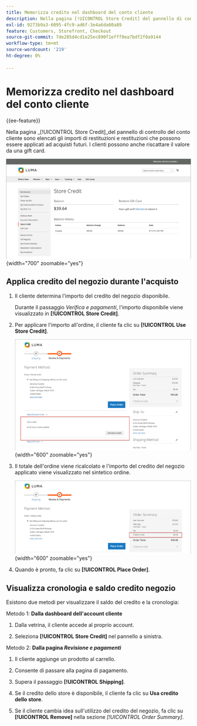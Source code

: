 ```yaml
---
title: Memorizza credito nel dashboard del conto cliente
description: Nella pagina [!UICONTROL Store Credit] del pannello di controllo del conto cliente sono elencati gli importi di restituzioni e restituzioni che possono essere applicati ad acquisti futuri.
exl-id: 9273b9a3-6095-4fc9-ad6f-3e4a6da60a89
feature: Customers, Storefront, Checkout
source-git-commit: 7de285d4cd1e25ec890f1efff9ea7bdf2f0a9144
workflow-type: tm+mt
source-wordcount: '219'
ht-degree: 0%

---
```


# Memorizza credito nel dashboard del conto cliente

{{ee-feature}}

Nella pagina _[!UICONTROL Store Credit]_del pannello di controllo del conto cliente sono elencati gli importi di restituzioni e restituzioni che possono essere applicati ad acquisti futuri. I clienti possono anche riscattare il valore da una gift card.

![Credito per l&#39;archivio clienti](assets/account-dashboard-store-credit.png){width="700" zoomable="yes"}

## Applica credito del negozio durante l&#39;acquisto

1. Il cliente determina l&#39;importo del credito del negozio disponibile.

   Durante il passaggio _Verifica e pagamenti_, l&#39;importo disponibile viene visualizzato in **[!UICONTROL Store Credit]**.

1. Per applicare l&#39;importo all&#39;ordine, il cliente fa clic su **[!UICONTROL Use Store Credit]**.

   ![Utilizza il credito dell&#39;archivio all&#39;estrazione](assets/storefront-checkout-use-store-credit.png){width="600" zoomable="yes"}

1. Il totale dell&#39;ordine viene ricalcolato e l&#39;importo del credito del negozio applicato viene visualizzato nel sintetico ordine.

   ![Riepilogo ordini con credito archivio applicato](assets/storefront-checkout-use-store-credit-order-summary.png){width="600" zoomable="yes"}

1. Quando è pronto, fa clic su **[!UICONTROL Place Order]**.

## Visualizza cronologia e saldo credito negozio

Esistono due metodi per visualizzare il saldo del credito e la cronologia:

Metodo 1: **Dalla dashboard dell&#39;account cliente**

1. Dalla vetrina, il cliente accede al proprio account.

1. Seleziona **[!UICONTROL Store Credit]** nel pannello a sinistra.

Metodo 2: **Dalla pagina _Revisione e pagamenti_**

1. Il cliente aggiunge un prodotto al carrello.

1. Consente di passare alla pagina di pagamento.

1. Supera il passaggio **[!UICONTROL Shipping]**.

1. Se il credito dello store è disponibile, il cliente fa clic su **Usa credito dello store**.

1. Se il cliente cambia idea sull&#39;utilizzo del credito del negozio, fa clic su **[!UICONTROL Remove]** nella sezione _[!UICONTROL Order Summary]_.
